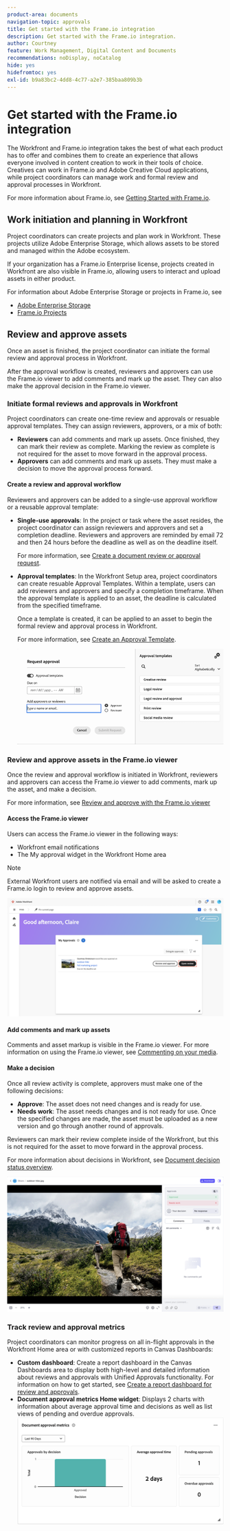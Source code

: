 ```yaml
---
product-area: documents
navigation-topic: approvals
title: Get started with the Frame.io integration
description: Get started with the Frame.io integration.
author: Courtney
feature: Work Management, Digital Content and Documents
recommendations: noDisplay, noCatalog
hide: yes
hidefromtoc: yes
exl-id: b9a83bc2-4dd8-4c77-a2e7-385baa809b3b
---
```

# Get started with the Frame.io integration

 The Workfront and Frame.io integration takes the best of what each product has to offer and combines them to create an experience that allows everyone involved in content creation to work in their tools of choice. Creatives can work in Frame.io and Adobe Creative Cloud applications, while project coordinators can manage work and formal review and approval processes in Workfront. <!--needs work -->

For more information about Frame.io, see [Getting Started with Frame.io](https://support.frame.io/en/collections/49298-getting-started).

## Work initiation and planning in Workfront

Project coordinators can create projects and plan work in Workfront. These projects utilize Adobe Enterprise Storage, which allows assets to be stored and managed within the Adobe ecosystem.

If your organization has a Frame.io Enterprise license, projects created in Workfront are also visible in Frame.io, allowing users to interact and upload assets in either product. 

For information about Adobe Enterprise Storage or projects in Frame.io, see

* [Adobe Enterprise Storage](link)
* [Frame.io Projects](link)

## Review and approve assets

Once an asset is finished, the project coordinator can initiate the formal review and approval process in Workfront.

After the approval workflow is created, reviewers and approvers can use the Frame.io viewer to add comments and mark up the asset. They can also make the approval decision in the Frame.io viewer.

### Initiate formal reviews and approvals in Workfront

Project coordinators can create one-time review and approvals or resuable approval templates. They can assign reviewers, approvers, or a mix of both:

* **Reviewers** can add comments and mark up assets. Once finished, they can mark their review as complete. Marking the review as complete is not required for the asset to move forward in the approval process.
* **Approvers** can add comments and mark up assets. They must make a decision to move the approval process forward. 

#### Create a review and approval workflow

Reviewers and approvers can be added to a single-use approval workflow or a reusable approval template:

* **Single-use approvals**: In the project or task where the asset resides, the project coordinator can assign reviewers and approvers and set a completion deadline. Reviewers and approvers are reminded by email 72 and then 24 hours before the deadline as well as on the deadline itself.

    For more information, see [Create a document review or approval request](/help/quicksilver/review-and-approve-work/document-reviews-and-approvals/manage-document-approvals/create-a-document-approval.md).

* **Approval templates**: In the Workfront Setup area, project coordinators can create resuable Approval Templates. Within a template, users can add reviewers and approvers and specify a completion timeframe. When the approval template is applied to an asset, the deadline is calculated from the specified timeframe. 

    Once a template is created, it can be applied to an asset to begin the formal review and approval process in Workfront.

    For more information, see [Create an Approval Template](/help/quicksilver/review-and-approve-work/document-reviews-and-approvals/manage-document-approvals/create-approval-template.md).

    
    ![Assign template](assets/assign-template.png)

### Review and approve assets in the Frame.io viewer

Once the review and approval workflow is initiated in Workfront, reviewers and approvers can access the Frame.io viewer to add comments, mark up the asset, and make a decision. 

For more information, see [Review and approve with the Frame.io viewer](/help/quicksilver/review-and-approve-work/document-reviews-and-approvals/review-with-frame.md)

#### Access the Frame.io viewer

Users can access the Frame.io viewer in the following ways:

* Workfront email notifications
* The My approval widget in the Workfront Home area

>[!NOTE]
>
>External Workfront users are notified via email and will be asked to create a Frame.io login to review and approve assets. <!--is this still accurate?-->

![open the frame viewer from Home](assets/open-fio-viewwer.png)

#### Add comments and mark up assets

Comments and asset markup is visible in the Frame.io viewer. For more information on using the Frame.io viewer, see [Commenting on your media](https://help.frame.io/en/articles/9105251-commenting-on-your-media).

#### Make a decision

Once all review activity is complete, approvers must make one of the following decisions:

* **Approve**: The asset does not need changes and is ready for use.
* **Needs work**: The asset needs changes and is not ready for use. Once the specified changes are made, the asset must be uploaded as a new version and go through another round of approvals. <!--is the same approval workflow automatically applied? Does the coordinator have to do anything to get the approval going? -->

Reviewers can mark their review complete inside of the Workfront, but this is not required for the asset to move forward in the approval process. 

For more information about decisions in Workfront, see [Document decision status overview](/help/quicksilver/review-and-approve-work/document-reviews-and-approvals/manage-document-approvals/document-approval-status.md). 

![Frame viewer and decision](assets/decision-fio.png)


### Track review and approval metrics

Project coordinators can monitor progress on all in-flight approvals in the Workfront Home area or with customized reports in Canvas Dashboards:

* **Custom dashboard**: Create a report dashboard in the Canvas Dashboards area to display both high-level and detailed information about reviews and approvals with Unified Approvals functionality. For information on how to get started, see [Create a report dashboard for review and approvals](/help/quicksilver/review-and-approve-work/document-reviews-and-approvals/create-review-and-approval-dashboard.md).
* **Document approval metrics Home widget**: Displays 2 charts with information about average approval time and decisions as well as list views of pending and overdue approvals.
    ![All approvals](assets/all-approvals.png)